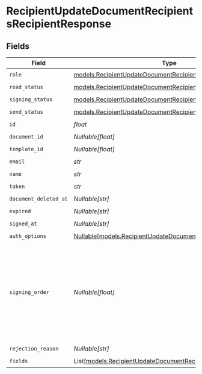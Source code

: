 # RecipientUpdateDocumentRecipientsRecipientResponse


## Fields

| Field                                                                                                                      | Type                                                                                                                       | Required                                                                                                                   | Description                                                                                                                |
| -------------------------------------------------------------------------------------------------------------------------- | -------------------------------------------------------------------------------------------------------------------------- | -------------------------------------------------------------------------------------------------------------------------- | -------------------------------------------------------------------------------------------------------------------------- |
| `role`                                                                                                                     | [models.RecipientUpdateDocumentRecipientsRoleResponse](../models/recipientupdatedocumentrecipientsroleresponse.md)         | :heavy_check_mark:                                                                                                         | N/A                                                                                                                        |
| `read_status`                                                                                                              | [models.RecipientUpdateDocumentRecipientsReadStatus](../models/recipientupdatedocumentrecipientsreadstatus.md)             | :heavy_check_mark:                                                                                                         | N/A                                                                                                                        |
| `signing_status`                                                                                                           | [models.RecipientUpdateDocumentRecipientsSigningStatus](../models/recipientupdatedocumentrecipientssigningstatus.md)       | :heavy_check_mark:                                                                                                         | N/A                                                                                                                        |
| `send_status`                                                                                                              | [models.RecipientUpdateDocumentRecipientsSendStatus](../models/recipientupdatedocumentrecipientssendstatus.md)             | :heavy_check_mark:                                                                                                         | N/A                                                                                                                        |
| `id`                                                                                                                       | *float*                                                                                                                    | :heavy_check_mark:                                                                                                         | N/A                                                                                                                        |
| `document_id`                                                                                                              | *Nullable[float]*                                                                                                          | :heavy_check_mark:                                                                                                         | N/A                                                                                                                        |
| `template_id`                                                                                                              | *Nullable[float]*                                                                                                          | :heavy_check_mark:                                                                                                         | N/A                                                                                                                        |
| `email`                                                                                                                    | *str*                                                                                                                      | :heavy_check_mark:                                                                                                         | N/A                                                                                                                        |
| `name`                                                                                                                     | *str*                                                                                                                      | :heavy_check_mark:                                                                                                         | N/A                                                                                                                        |
| `token`                                                                                                                    | *str*                                                                                                                      | :heavy_check_mark:                                                                                                         | N/A                                                                                                                        |
| `document_deleted_at`                                                                                                      | *Nullable[str]*                                                                                                            | :heavy_check_mark:                                                                                                         | N/A                                                                                                                        |
| `expired`                                                                                                                  | *Nullable[str]*                                                                                                            | :heavy_check_mark:                                                                                                         | N/A                                                                                                                        |
| `signed_at`                                                                                                                | *Nullable[str]*                                                                                                            | :heavy_check_mark:                                                                                                         | N/A                                                                                                                        |
| `auth_options`                                                                                                             | [Nullable[models.RecipientUpdateDocumentRecipientsAuthOptions]](../models/recipientupdatedocumentrecipientsauthoptions.md) | :heavy_check_mark:                                                                                                         | N/A                                                                                                                        |
| `signing_order`                                                                                                            | *Nullable[float]*                                                                                                          | :heavy_check_mark:                                                                                                         | The order in which the recipient should sign the document. Only works if the document is set to sequential signing.        |
| `rejection_reason`                                                                                                         | *Nullable[str]*                                                                                                            | :heavy_check_mark:                                                                                                         | N/A                                                                                                                        |
| `fields`                                                                                                                   | List[[models.RecipientUpdateDocumentRecipientsField](../models/recipientupdatedocumentrecipientsfield.md)]                 | :heavy_check_mark:                                                                                                         | N/A                                                                                                                        |